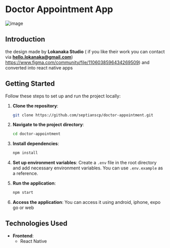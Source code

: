 

# Doctor Appointment App

![image](https://github.com/septianscp/doctor-apointment/assets/16201111/d705a575-1ea5-4ef6-bd53-18af24b21af2)


## Introduction
the design made by **Lokanaka Studio** ( if you like their work you can contact via **hello.lokanaka@gmail.com**) https://www.figma.com/community/file/1106038596434269509) and converted into react native apps 

## Getting Started
Follow these steps to set up and run the project locally:

1. **Clone the repository**:
    ```bash
    git clone https://github.com/septianscp/doctor-appointment.git
    ```

2. **Navigate to the project directory**:
    ```bash
    cd doctor-appointment
    ```

3. **Install dependencies**:
    ```bash
    npm install
    ```

4. **Set up environment variables**:
    Create a `.env` file in the root directory and add necessary environment variables. You can use `.env.example` as a reference.

5. **Run the application**:
    ```bash
    npm start
    ```

6. **Access the application**:
    You can access it using android, iphone, expo go or web

## Technologies Used
- **Frontend**:
  - React Native
